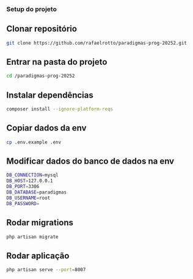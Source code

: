 ### Setup do projeto

## Clonar repositório

```bash
git clone https://github.com/rafaelrotto/paradigmas-prog-20252.git
```

## Entrar na pasta do projeto
```bash
cd /paradigmas-prog-20252
```

## Instalar dependências

```bash
composer install --ignore-platform-reqs
```

## Copiar dados da env

```bash
cp .env.example .env
```


## Modificar dados do banco de dados na env
```bash
DB_CONNECTION=mysql
DB_HOST=127.0.0.1
DB_PORT=3306
DB_DATABASE=paradigmas
DB_USERNAME=root
DB_PASSWORD=
```

## Rodar migrations
```bash
php artisan migrate
```

## Rodar aplicação
```bash
php artisan serve --port=8007
```
